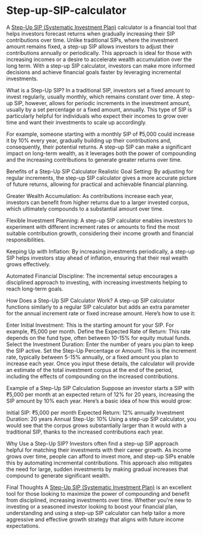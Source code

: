 # Step-up-SIP-calculator
A [Step-Up SIP (Systematic Investment Plan)](https://rupeezy.in/calculators/step-up-sip) calculator is a financial tool that helps investors forecast returns when gradually increasing their SIP contributions over time. Unlike traditional SIPs, where the investment amount remains fixed, a step-up SIP allows investors to adjust their contributions annually or periodically. This approach is ideal for those with increasing incomes or a desire to accelerate wealth accumulation over the long term. With a step-up SIP calculator, investors can make more informed decisions and achieve financial goals faster by leveraging incremental investments.

What is a Step-Up SIP?
In a traditional SIP, investors set a fixed amount to invest regularly, usually monthly, which remains constant over time. A step-up SIP, however, allows for periodic increments in the investment amount, usually by a set percentage or a fixed amount, annually. This type of SIP is particularly helpful for individuals who expect their incomes to grow over time and want their investments to scale up accordingly.

For example, someone starting with a monthly SIP of ₹5,000 could increase it by 10% every year, gradually building up their contributions and, consequently, their potential returns. A step-up SIP can make a significant impact on long-term wealth, as it leverages both the power of compounding and the increasing contributions to generate greater returns over time.

Benefits of a Step-Up SIP Calculator
Realistic Goal Setting: By adjusting for regular increments, the step-up SIP calculator gives a more accurate picture of future returns, allowing for practical and achievable financial planning.

Greater Wealth Accumulation: As contributions increase each year, investors can benefit from higher returns due to a larger invested corpus, which ultimately compounds to a substantial amount over time.

Flexible Investment Planning: A step-up SIP calculator enables investors to experiment with different increment rates or amounts to find the most suitable contribution growth, considering their income growth and financial responsibilities.

Keeping Up with Inflation: By increasing investments periodically, a step-up SIP helps investors stay ahead of inflation, ensuring that their real wealth grows effectively.

Automated Financial Discipline: The incremental setup encourages a disciplined approach to investing, with increasing investments helping to reach long-term goals.

How Does a Step-Up SIP Calculator Work?
A step-up SIP calculator functions similarly to a regular SIP calculator but adds an extra parameter for the annual increment rate or fixed increase amount. Here’s how to use it:

Enter Initial Investment: This is the starting amount for your SIP. For example, ₹5,000 per month.
Define the Expected Rate of Return: This rate depends on the fund type, often between 10-15% for equity mutual funds.
Select the Investment Duration: Enter the number of years you plan to keep the SIP active.
Set the Step-Up Percentage or Amount: This is the increment rate, typically between 5-15% annually, or a fixed amount you plan to increase each year.
Once you input these details, the calculator will provide an estimate of the total investment corpus at the end of the period, including the effects of compounding on the increased contributions.

Example of a Step-Up SIP Calculation
Suppose an investor starts a SIP with ₹5,000 per month at an expected return of 12% for 20 years, increasing the SIP amount by 10% each year. Here’s a basic idea of how this would grow:

Initial SIP: ₹5,000 per month
Expected Return: 12% annually
Investment Duration: 20 years
Annual Step-Up: 10%
Using a step-up SIP calculator, you would see that the corpus grows substantially larger than it would with a traditional SIP, thanks to the increased contributions each year.

Why Use a Step-Up SIP?
Investors often find a step-up SIP approach helpful for matching their investments with their career growth. As income grows over time, people can afford to invest more, and step-up SIPs enable this by automating incremental contributions. This approach also mitigates the need for large, sudden investments by making gradual increases that compound to generate significant wealth.

Final Thoughts
A [Step-Up SIP (Systematic Investment Plan)](https://rupeezy.in/calculators/step-up-sip) is an excellent tool for those looking to maximize the power of compounding and benefit from disciplined, increasing investments over time. Whether you're new to investing or a seasoned investor looking to boost your financial plan, understanding and using a step-up SIP calculator can help tailor a more aggressive and effective growth strategy that aligns with future income expectations.
